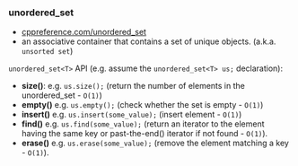 <!-- SPDX-License-Identifier: BSD-3-Clause -->

### unordered_set
* [cppreference.com/unordered_set](https://en.cppreference.com/w/cpp/container/unordered_set)
* an associative container that contains a set of unique objects. (a.k.a. `unsorted set`)

`unordered_set<T>` API (e.g. assume the `unordered_set<T> us;` declaration):
* **size()**: e.g. `us.size();` (return the number of elements in the unordered_set - `O(1)`)
* **empty()** e.g. `us.empty();` (check whether the set is empty - `O(1)`)
* **insert()** e.g. `us.insert(some_value);` (insert element  - `O(1)`)
* **find()** e.g. `us.find(some_value);` (return an iterator to the element having the same key or past-the-end() iterator if not found - `O(1)`).
* **erase()** e.g. `us.erase(some_value);` (remove the element matching a key - `O(1)`).
